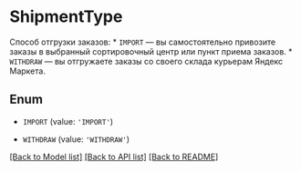 # ShipmentType

Способ отгрузки заказов:  * `IMPORT` — вы самостоятельно привозите заказы в выбранный сортировочный центр или пункт приема заказов. * `WITHDRAW` — вы отгружаете заказы со своего склада курьерам Яндекс Маркета. 

## Enum

* `IMPORT` (value: `'IMPORT'`)

* `WITHDRAW` (value: `'WITHDRAW'`)

[[Back to Model list]](../README.md#documentation-for-models) [[Back to API list]](../README.md#documentation-for-api-endpoints) [[Back to README]](../README.md)



